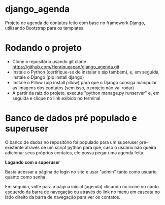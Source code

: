 # django_agenda
Projeto de agenda de contatos feito com base no framework Django, utilizando Bootstrap para os templates.

# Rodando o projeto
 - Clone o repositório usando git clone https://github.com/Henriqueapan/django_agenda.git
 - Instale o Python (certifique-se de instalar o pip também), e, em seguida, instale o Django (pip install django)
 - Instale o Pillow (pip install pillow) para que o Django consiga manipular as Imagens dos contatos (sem isso, o projeto não vai rodar)
 - A partir da raíz do projeto, execute "python manage.py runserver" e, em seguida e clique no link exibido no terminal

# Banco de dados pré populado e superuser
O banco de dados no repositório foi populado para um superuser pré-existente através de um script python para que, caso o usuário não queira adicionar seus próprios contatos, ele possa pegar uma agenda feita.

**Logando com o superuser**

Basta acessar a página de login no site e usar "admin" tanto como usuário quanto como senha.

Em seguida, volte para a página inicial (agenda) clicando no ícone no canto esquerdo da barra de navegação ou através do link no menu em cascata no lado direito da barra de navegação para ver os contatos.
 
